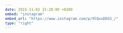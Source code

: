 ```yaml
---
date: 2015-11-02 15:20:09 +0200
embed: "instagram"
embed_url: "https://www.instagram.com/p/9lQxuEKd3_/"
type: "right"
---
```

